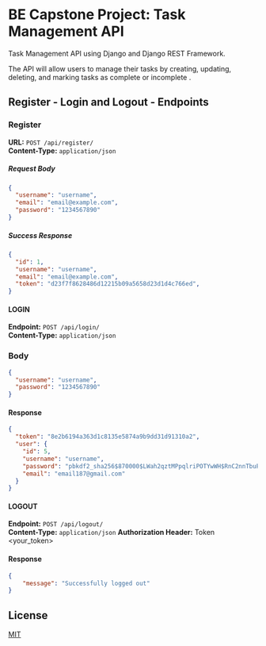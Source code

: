 # BE Capstone Project: Task Management API

Task Management API using Django and Django REST Framework.

The API will allow users to manage their tasks by creating, updating, deleting, and marking tasks as complete or incomplete .

## Register - Login and Logout - Endpoints

### Register

**URL:** `POST /api/register/`  
**Content-Type:** `application/json`

##### Request Body

```json
{
  "username": "username",
  "email": "email@example.com",
  "password": "1234567890"
}
```

##### Success Response

```json
{
  "id": 1,
  "username": "username",
  "email": "email@example.com",
  "token": "d23f7f8628486d12215b09a5658d23d1d4c766ed",
}
```

#### LOGIN

**Endpoint:** `POST /api/login/`  
**Content-Type:** `application/json`

### Body

```json
{
  "username": "username",
  "password": "1234567890"
} 
```

#### Response

```json
{
  "token": "8e2b6194a363d1c8135e5874a9b9dd31d91310a2",
  "user": {
    "id": 5,
    "username": "username",
    "password": "pbkdf2_sha256$870000$LWah2qztMPpqlriPOTYwWH$RnC2nnTbuPazJ5isufxhI6PiRcnrzG22Rj+Iuc8S+X4=",
    "email": "email187@gmail.com"
  }
}

```

#### LOGOUT

**Endpoint:** `POST /api/logout/`  
**Content-Type:** `application/json`
**Authorization Header:** Token <your_token>

#### Response

```json
{
    "message": "Successfully logged out"
}

```

## License

[MIT](https://choosealicense.com/licenses/mit/)
